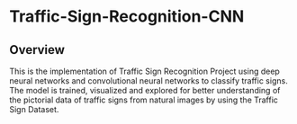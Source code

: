 # Traffic-Sign-Recognition-CNN

## Overview

This is the implementation of Traffic Sign Recognition Project using deep neural networks and convolutional neural networks to classify traffic signs. The model is trained, visualized and explored for better understanding of the pictorial data of traffic signs from natural images by using the Traffic Sign Dataset.

